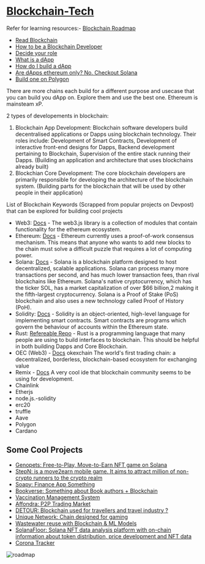 # [Blockchain-Tech](#roadmap)

Refer for learning resources:- [Blockchain Roadmap](https://github.com/Envoy-VC/blockchain-app-developer-roadmap) 

- [Read Blockchain](https://medium.com/programmers-blockchain/blockchain-development-mega-guide-5a316e6d10df)
- [How to be a Blockchain Developer](https://www.edureka.co/blog/how-to-become-blockchain-developer/)
- [Decide your role](https://medium.com/coinmonks/to-be-a-blockchain-developer-or-to-be-dapps-developer-fe6618f44dd1)
- [What is a dApp](https://ethereum.org/en/developers/docs/dapps/)
- [How do I build a dApp](https://levelup.gitconnected.com/the-complete-guide-to-building-an-ethereum-dapp-1692976ec4a5)
- [Are dApps ethereum only? No. Checkout Solana](https://www.antiersolutions.com/8-steps-to-create-your-own-dapp-on-solana-blockchain/)
- [Build one on Polygon](https://www.leewayhertz.com/decentralized-app-on-polygon/)

There are more chains each build for a different purpose and usecase that you can build you dApp on. Explore them and use the best one. Ethereum is mainsteam xP.

2 types of developements in blockchain:

1. Blockchain App Development: Blockchain software developers build decentralised applications or Dapps using blockchain technology. Their roles include: Development of Smart Contracts, Development of interactive front-end designs for Dapps, Backend development pertaining to Blockchain, Supervision of the entire stack running their Dapps. (Building an application and architecture that uses blockchains already built)
2. Blockchian Core Development: The core blockchain developers are primarily responsible for developing the architecture of the blockchain system. (Building parts for the blockchain that will be used by other people in their application)


List of Blockchain Keywords (Scrapped from popular projects on Devpost) that can be explored for building cool projects

- Web3: [Docs](https://web3js.readthedocs.io/en/v1.7.0/getting-started.html) - The web3.js library is a collection of modules that contain functionality for the ethereum ecosystem.
- Ethereum: [Docs](https://ethereum.org/en/developers/docs/) - Ethereum currently uses a proof-of-work consensus mechanism. This means that anyone who wants to add new blocks to the chain must solve a difficult puzzle that requires a lot of computing power.
- Solana: [Docs](https://docs.solana.com/developing/programming-model/overview) - Solana is a blockchain platform designed to host decentralized, scalable applications. Solana can process many more transactions per second, and has much lower transaction fees, than rival blockchains like Ethereum. Solana's native cryptocurrency, which has the ticker SOL, has a market capitalization of over $66 billion,2 making it the fifth-largest cryptocurrency. Solana is a Proof of Stake (PoS) blockchain and also uses a new technology called Proof of History (PoH).
- Solidity: [Docs](https://docs.soliditylang.org/en/v0.8.11/) - Solidity is an object-oriented, high-level language for implementing smart contracts. Smart contracts are programs which govern the behaviour of accounts within the Ethereum state.
- Rust: [Refereable Repo](https://github.com/rust-in-blockchain/awesome-blockchain-rust) - Rust is a programming language that many people are using to build interfaces to blockchain. This should be helpful in both building Dapps and Core Blockchain.
- OEC (Web3) - [Docs](https://okexchain-docs.readthedocs.io/en/latest/) okexchain The world's first trading chain: a decentralized, borderless, blockchain-based ecosystem for exchanging value
- Remix - [Docs](https://remix-ide.readthedocs.io/en/latest/run.html) A very cool ide that blockchain community seems to be using for development.
- Chainlink
- Etherjs
- node.js.-solidity
- erc20
- truffle
- Aave
- Polygon
- Cardano

## Some Cool Projects

- [Genopets: Free-to-Play, Move-to-Earn NFT game on Solana ](https://devpost.com/software/genopets-zs1la5)
- [StepN: is a move2earn mobile game. It aims to attract million of non-crypto runners to the crypto realm](https://devpost.com/software/find-satoshi)
- [Soapy: Finance App Something](https://devpost.com/software/soapy-finance)
- [Bookverse: Something about Book authors + Blockchain](https://devpost.com/software/bookverse)
- [Vaccination Management System](https://devpost.com/software/vaccination-management-system)
- [Affondra: P2P Trading Market](https://devpost.com/software/affondra)
- [DETOUR: Blockchain used for travellers and travel industry ?](https://devpost.com/software/detour-c6tidg)
- [Unique Network: Chain designed for gaming](https://devpost.com/software/unique-network)
- [Wastewater reuse with Blockchain & ML Models](https://devpost.com/software/code_for_clean_water)
- [SolanaFloor: Solana NFT data analysis platform with on-chain information about token distribution, price development and NFT data](https://devpost.com/software/solanafloor)
- [Corona Tracker](https://devpost.com/software/coronatracker-9nhoz0)

![roadmap](https://camo.githubusercontent.com/11668c6994046709fd6803d37a370af4f84c676debb2b2b49de2bd162ea6a808/68747470733a2f2f6465762d746f2d75706c6f6164732e73332e616d617a6f6e6177732e636f6d2f75706c6f6164732f61727469636c65732f706d667476306d6338323233786c3032376a336c2e706e67)
